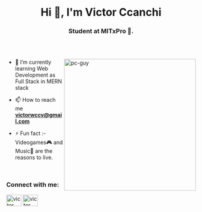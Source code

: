 <h1 align="center">Hi 👋, I'm Victor Ccanchi</h1>
<h3 align="center">Student at MITxPro 🌟.</h3>

<br>



<br>

<p><img align="right" src="https://github.com/Adam-pw/Adam-pw/blob/main/animation_500_kxa883sd.gif" alt="pc-guy" width='350px' /></p>


- 🌱 I’m currently learning Web Development as Full Stack in MERN stack

- 📫 How to reach me **victorwccv@gmail.com**

- ⚡ Fun fact :- Videogames🎮 and Music🎵 are the reasons to live.

<br>

<h3 align="left">Connect with me:</h3>
<p align="left">
  <a href="https://www.linkedin.com/in/victor-ccanchi/" target="blank"><img align="center"
      src="https://raw.githubusercontent.com/rahuldkjain/github-profile-readme-generator/master/src/images/icons/Social/linked-in-alt.svg"
      alt="victor ccanchi" height="30" width="40" /></a>
  <a href="https://www.hackerrank.com/victorwccv" target="blank"><img align="center"
      src="https://raw.githubusercontent.com/rahuldkjain/github-profile-readme-generator/master/src/images/icons/Social/hackerrank.svg"
      alt="victor ccanchi" height="30" width="40" /></a>
</p>

<br>

